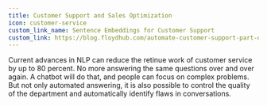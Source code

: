 ```yaml
---
title: Customer Support and Sales Optimization
icon: customer-service
custom_link_name: Sentence Embeddings for Customer Support
custom_link: https://blog.floydhub.com/automate-customer-support-part-one/
---
```


Current advances in NLP can reduce the retinue work of customer service by up to 80 percent.
No more answering the same questions over and over again. A chatbot will do that, and people can focus on complex problems.
But not only automated answering, it is also possible to control the quality of the department and automatically identify flaws in conversations.
